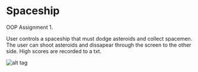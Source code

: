 Spaceship
=========

OOP Assignment 1. 

User controls a spaceship that must dodge asteroids and collect spacemen. The user can shoot asteroids and dissapear through the screen to the other side. High scores are recorded to a txt.

![alt tag](https://github.com/Zontzor/Spaceship/blob/master/data/screencap.PNG)
